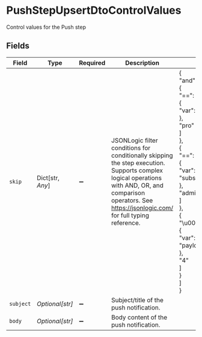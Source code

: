 # PushStepUpsertDtoControlValues

Control values for the Push step


## Fields

| Field                                                                                                                                                                                                        | Type                                                                                                                                                                                                         | Required                                                                                                                                                                                                     | Description                                                                                                                                                                                                  | Example                                                                                                                                                                                                      |
| ------------------------------------------------------------------------------------------------------------------------------------------------------------------------------------------------------------ | ------------------------------------------------------------------------------------------------------------------------------------------------------------------------------------------------------------ | ------------------------------------------------------------------------------------------------------------------------------------------------------------------------------------------------------------ | ------------------------------------------------------------------------------------------------------------------------------------------------------------------------------------------------------------ | ------------------------------------------------------------------------------------------------------------------------------------------------------------------------------------------------------------ |
| `skip`                                                                                                                                                                                                       | Dict[str, *Any*]                                                                                                                                                                                             | :heavy_minus_sign:                                                                                                                                                                                           | JSONLogic filter conditions for conditionally skipping the step execution. Supports complex logical operations with AND, OR, and comparison operators. See https://jsonlogic.com/ for full typing reference. | {<br/>"and": [<br/>{<br/>"==": [<br/>{<br/>"var": "payload.tier"<br/>},<br/>"pro"<br/>]<br/>},<br/>{<br/>"==": [<br/>{<br/>"var": "subscriber.data.role"<br/>},<br/>"admin"<br/>]<br/>},<br/>{<br/>"\u003e": [<br/>{<br/>"var": "payload.amount"<br/>},<br/>"4"<br/>]<br/>}<br/>]<br/>} |
| `subject`                                                                                                                                                                                                    | *Optional[str]*                                                                                                                                                                                              | :heavy_minus_sign:                                                                                                                                                                                           | Subject/title of the push notification.                                                                                                                                                                      |                                                                                                                                                                                                              |
| `body`                                                                                                                                                                                                       | *Optional[str]*                                                                                                                                                                                              | :heavy_minus_sign:                                                                                                                                                                                           | Body content of the push notification.                                                                                                                                                                       |                                                                                                                                                                                                              |